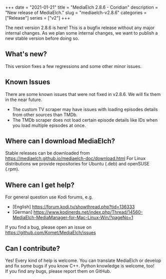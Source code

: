 +++
date = "2021-01-21"
title = "MediaElch 2.8.6 - Coridian"
description = "New release of MediaElch."
slug = "mediaelch-v2.8.6"
categories = ["Release"]
series = ["v2"]
+++

The next version 2.8.6 is here! This is a bugfix release without any major internal changes.
As we plan some internal changes, we want to publish a new stable version before doing so.

## What's new?

This version fixes a few regressions and some other minor issues.

## Known Issues

There are some known issues that were not fixed in v2.8.6.
We will fix them in the near future.

 - The custom TV scraper may have issues with loading episodes details from
   other sources than TMDb.
 - The TMDb scraper does not load certain episode details like IDs when you
   load multiple episodes at once.

## Where can I download MediaElch?

Stable releases can be downloaded from https://mediaelch.github.io/mediaelch-doc/download.html
For Linux distributions we provide repositories for Ubuntu (.deb) and openSUSE (.rpm).

## Where can I get help?

For general question use Kodi forums, e.g.

  - [English] https://forum.kodi.tv/showthread.php?tid=136333
  - [German] https://www.kodinerds.net/index.php/Thread/14560-MediaElch-MediaManager-for-Mac-Linux-Win/?pageNo=1

If you find a bug, please open an issue on https://github.com/Komet/MediaElch/issues

## Can I contribute?

Yes! Every kind of help is welcome. You can translate MediaElch or develop and
fix some bugs if you know C++.  Python knowledge is welcome, too!  
If you find any bugs, please report them on GitHub.

[changelog]: https://mediaelch.github.io/mediaelch-doc/release-notes.html
